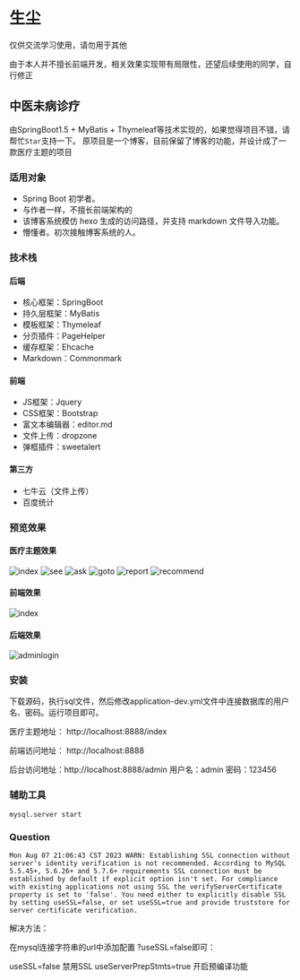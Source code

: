 # 生尘
仅供交流学习使用，请勿用于其他

由于本人并不擅长前端开发，相关效果实现带有局限性，还望后续使用的同学，自行修正
## 中医未病诊疗
由SpringBoot1.5 + MyBatis + Thymeleaf等技术实现的，如果觉得项目不错，请帮忙`Star`支持一下。
原项目是一个博客，目前保留了博客的功能，并设计成了一款医疗主题的项目
### 适用对象
* Spring Boot 初学者。
* 与作者一样，不擅长前端架构的
* 该博客系统模仿 hexo 生成的访问路径，并支持 markdown 文件导入功能。
* 懵懂者。初次接触博客系统的人。
### 技术栈
#### 后端
* 核心框架：SpringBoot
* 持久层框架：MyBatis
* 模板框架：Thymeleaf
* 分页插件：PageHelper
* 缓存框架：Ehcache
* Markdown：Commonmark

#### 前端
* JS框架：Jquery
* CSS框架：Bootstrap
* 富文本编辑器：editor.md
* 文件上传：dropzone
* 弹框插件：sweetalert

#### 第三方
* 七牛云（文件上传）
* 百度统计

### 预览效果
#### 医疗主题效果
![index](http://pb84kab39.bkt.clouddn.com/sc/demo01.jpg)
![see](http://pb84kab39.bkt.clouddn.com/sc/demo02.png)
![ask](http://pb84kab39.bkt.clouddn.com/sc/demo03.png)
![goto](http://pb84kab39.bkt.clouddn.com/sc/demo04.png)
![report](http://pb84kab39.bkt.clouddn.com/sc/demo05.png)
![recommend](http://pb84kab39.bkt.clouddn.com/sc/demo06.png)

#### 前端效果
![index](https://github.com/caozongpeng/github-static/blob/master/springBootBlog/index.png)

#### 后端效果
![adminlogin](https://github.com/caozongpeng/github-static/blob/master/springBootBlog/adminlogin.png)

### 安装
下载源码，执行sql文件，然后修改application-dev.yml文件中连接数据库的用户名、密码。运行项目即可。

医疗主题地址：
http://localhost:8888/index

前端访问地址：
http://localhost:8888

后台访问地址：http://localhost:8888/admin 用户名：admin 密码：123456

### 辅助工具
```shell script
mysql.server start
```

### Question
```shell script
Mon Aug 07 21:06:43 CST 2023 WARN: Establishing SSL connection without server's identity verification is not recommended. According to MySQL 5.5.45+, 5.6.26+ and 5.7.6+ requirements SSL connection must be established by default if explicit option isn't set. For compliance with existing applications not using SSL the verifyServerCertificate property is set to 'false'. You need either to explicitly disable SSL by setting useSSL=false, or set useSSL=true and provide truststore for server certificate verification.
```

解决方法：

在mysql连接字符串的url中添加配置 ?useSSL=false即可：

useSSL=false        禁用SSL
useServerPrepStmts=true        开启预编译功能